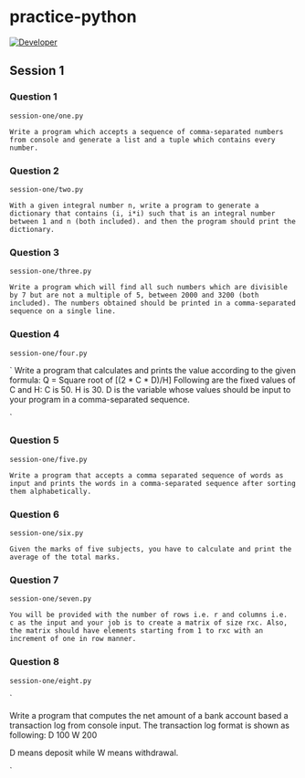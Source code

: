 # practice-python
[![Developer](https://img.shields.io/badge/author-Ishan%20Chhabra-blue.svg)]()

## Session 1
### Question 1
    
    session-one/one.py

`
Write a program which accepts a sequence of comma-separated numbers from console and generate a list and a tuple which contains every number.
`

### Question 2

    session-one/two.py

`
With a given integral number n, write a program to generate a dictionary that contains (i, i*i) such that is an integral number between 1 and n (both included). and then the program should print the dictionary.
`

### Question 3

    session-one/three.py

`
Write a program which will find all such numbers which are divisible by 7 but are not a multiple of 5, between 2000 and 3200 (both included).
The numbers obtained should be printed in a comma-separated sequence on a single line.
`

### Question 4

    session-one/four.py

`
Write a program that calculates and prints the value according to the given formula:
Q = Square root of [(2 * C * D)/H]
Following are the fixed values of C and H:
C is 50. H is 30.
D is the variable whose values should be input to your program in a comma-separated sequence.

`

### Question 5

    session-one/five.py

`
Write a program that accepts a comma separated sequence of words as input and prints the words in a comma-separated sequence after sorting them alphabetically.
`

### Question 6

    session-one/six.py

`
Given the marks of five subjects, you have to calculate and print the average of the total marks.
`

### Question 7

    session-one/seven.py

`
You will be provided with the number of rows i.e. r and columns i.e. c as the input and your job is to create a matrix of size rxc. Also, the matrix should have elements starting from 1 to rxc with an increment of one in row manner.
`

### Question 8

    session-one/eight.py

`

Write a program that computes the net amount of a bank account based a transaction log from console input. The transaction log format is shown as following:
D 100
W 200

D means deposit while W means withdrawal.

`